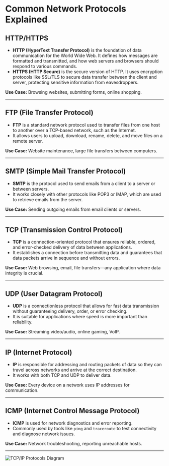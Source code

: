 # Common Network Protocols Explained

## HTTP/HTTPS

- **HTTP (HyperText Transfer Protocol)** is the foundation of data communication for the World Wide Web. It defines how messages are formatted and transmitted, and how web servers and browsers should respond to various commands.
- **HTTPS (HTTP Secure)** is the secure version of HTTP. It uses encryption protocols like SSL/TLS to secure data transfer between the client and server, protecting sensitive information from eavesdroppers.

**Use Case:** Browsing websites, submitting forms, online shopping.

---

## FTP (File Transfer Protocol)

- **FTP** is a standard network protocol used to transfer files from one host to another over a TCP-based network, such as the Internet.
- It allows users to upload, download, rename, delete, and move files on a remote server.

**Use Case:** Website maintenance, large file transfers between computers.

---

## SMTP (Simple Mail Transfer Protocol)

- **SMTP** is the protocol used to send emails from a client to a server or between servers.
- It works closely with other protocols like POP3 or IMAP, which are used to retrieve emails from the server.

**Use Case:** Sending outgoing emails from email clients or servers.

---

## TCP (Transmission Control Protocol)

- **TCP** is a connection-oriented protocol that ensures reliable, ordered, and error-checked delivery of data between applications.
- It establishes a connection before transmitting data and guarantees that data packets arrive in sequence and without errors.

**Use Case:** Web browsing, email, file transfers—any application where data integrity is crucial.

---

## UDP (User Datagram Protocol)

- **UDP** is a connectionless protocol that allows for fast data transmission without guaranteeing delivery, order, or error checking.
- It is suitable for applications where speed is more important than reliability.

**Use Case:** Streaming video/audio, online gaming, VoIP.

---

## IP (Internet Protocol)

- **IP** is responsible for addressing and routing packets of data so they can travel across networks and arrive at the correct destination.
- It works with both TCP and UDP to deliver data.

**Use Case:** Every device on a network uses IP addresses for communication.

---

## ICMP (Internet Control Message Protocol)

- **ICMP** is used for network diagnostics and error reporting.
- Commonly used by tools like `ping` and `traceroute` to test connectivity and diagnose network issues.

**Use Case:** Network troubleshooting, reporting unreachable hosts.

---

![TCP/IP Protocols Diagram](https://media.geeksforgeeks.org/wp-content/uploads/20240903112915/TCP-IP-Protocols-copy.webp)
